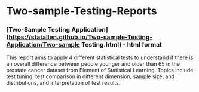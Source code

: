 # Two-sample-Testing-Reports
### [Two-Sample Testing Application](https://statallen.github.io/Two-sample-Testing-Application/Two-sample Testing.html) - html format
This report aims to apply 4 different statistical tests to understand if there is an overall difference between people younger and older than 65 in the prostate cancer dataset from Element of Statistical Learning. 
Topics include test tuning, test comparison in different dimension, sample size, and distributions, and interpretation of test results. 
